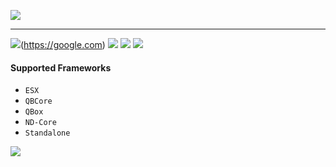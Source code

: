 ![](https://github.com/user-attachments/assets/24a3a0d6-c6d5-4f33-b2d5-1b36840bebad)

------------

![](https://img.shields.io/badge/Discord%20-Join%20now-blue?logo=discord)(https://google.com)
![](https://img.shields.io/github/downloads/lukashasmeta/mangoRadio/total?logo=github)
![](https://img.shields.io/github/v/release/lukashasmeta/mangoRadio?logo=github)
![](https://img.shields.io/github/license/lukashasmeta/mangoRadio?logo=github)

#### Supported Frameworks
- `ESX`
- `QBCore`
- `QBox`
- `ND-Core`
- `Standalone`

![](https://github.com/user-attachments/assets/255ac9f3-4176-4679-b524-f215d2ed0ee3)
